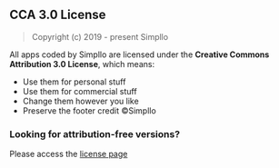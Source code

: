 ## CCA 3.0 License

> Copyright (c) 2019 - present Simpllo

All apps coded by Simpllo are licensed under the **Creative Commons Attribution 3.0 License**, which means:

- Use them for personal stuff
- Use them for commercial stuff
- Change them however you like
- Preserve the footer credit ©Simpllo


### Looking for attribution-free versions?

Please access the [license page](https://simpllo.com/license.html)
